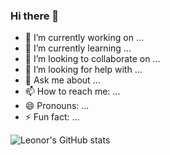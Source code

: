 ### Hi there 👋

- 🔭 I’m currently working on ...
- 🌱 I’m currently learning ...
- 👯 I’m looking to collaborate on ...
- 🤔 I’m looking for help with ...
- 💬 Ask me about ...
- 📫 How to reach me: ...
- 😄 Pronouns: ...
- ⚡ Fun fact: ...

![Leonor's GitHub stats](https://github-readme-stats.vercel.app/api?username=leonorreis11&show_icons=true&theme=dracula&count_private=true)
